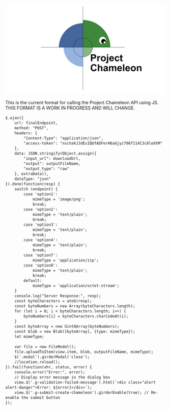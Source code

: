 ![Chameleon](ChameleonLogo.png)

This is the current format for calling the Project Chameleon API using JS. THIS FORMAT IS A WORK IN PROGRESS AND WILL CHANGE.

	$.ajax({
	    url: finalEndpoint,
	    method: "POST",
	    headers: {
	        "Content-Type": "application/json",
	        "access-token": "nschakJJdEsIQUfADFerH6aGjyz706f114C3c8leXhM"
	    },
	    data: JSON.stringify(Object.assign({
	        "input_url": downloadUrl,
	        "output": outputFileName,
	        "output_type": "raw"
	    }, extraData)),
	    dataType: "json"
	}).done(function(resp) {
	    switch (endpoint) {
	        case 'option1': 
	            mimeType = 'image/png';
	            break; 
	        case 'option2': 
	            mimeType = 'text/plain';
	            break;
	        case 'option3': 
	            mimeType = 'text/plain';
	            break;
	        case 'option4': 
	            mimeType = 'text/plain';
	            break;
	        case 'option7': 
	            mimeType = 'application/zip';
	        case 'option8': 
	            mimeType = 'text/plain';
	            break;
	        default: 
	            mimeType = 'application/octet-stream';  
	    }
	    console.log("Server Response:", resp); 
	    const byteCharacters = atob(resp);
	    const byteNumbers = new Array(byteCharacters.length);
	    for (let i = 0; i < byteCharacters.length; i++) {
	        byteNumbers[i] = byteCharacters.charCodeAt(i);
	    }
	    const byteArray = new Uint8Array(byteNumbers);
	    const blob = new Blob([byteArray], {type: mimeType});
	    let mimeType;
	
	    var file = new FileModel();
	    file.uploadToItem(view.item, blob, outputFileName, mimeType);
	    $('.modal').girderModal('close');
	    //location.reload();
	}).fail(function(xhr, status, error) {
	    console.error("Error:", error);
	    // Display error message in the dialog box
	    view.$('.g-validation-failed-message').html(`<div class="alert alert-danger">Error: ${error}</div>`);
	    view.$('.g-submit-create-chameleon').girderEnable(true); // Re-enable the submit button
	});